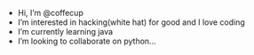 -  Hi, I’m @coffecup
-  I’m interested in hacking(white hat) for good and I love coding
-  I’m currently learning java
-  I’m looking to collaborate on python...
